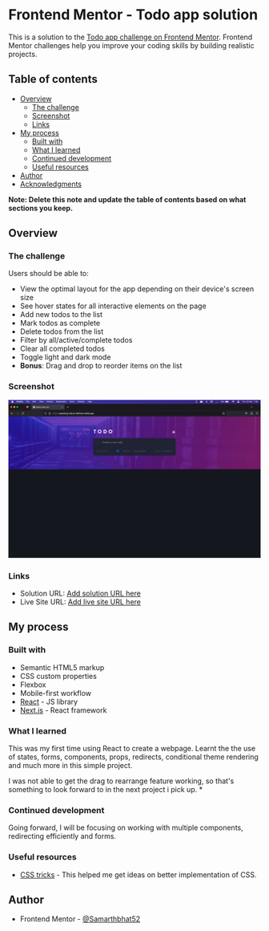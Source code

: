 # Frontend Mentor - Todo app solution

This is a solution to the [Todo app challenge on Frontend Mentor](https://www.frontendmentor.io/challenges/todo-app-Su1_KokOW). Frontend Mentor challenges help you improve your coding skills by building realistic projects. 

## Table of contents

- [Overview](#overview)
  - [The challenge](#the-challenge)
  - [Screenshot](#screenshot)
  - [Links](#links)
- [My process](#my-process)
  - [Built with](#built-with)
  - [What I learned](#what-i-learned)
  - [Continued development](#continued-development)
  - [Useful resources](#useful-resources)
- [Author](#author)
- [Acknowledgments](#acknowledgments)

**Note: Delete this note and update the table of contents based on what sections you keep.**

## Overview

### The challenge

Users should be able to:

- View the optimal layout for the app depending on their device's screen size
- See hover states for all interactive elements on the page
- Add new todos to the list
- Mark todos as complete
- Delete todos from the list
- Filter by all/active/complete todos
- Clear all completed todos
- Toggle light and dark mode
- **Bonus**: Drag and drop to reorder items on the list

### Screenshot

![](./Screenshots/Screenshot%202023-03-23%20at%201.36.06%20PM.png)


### Links

- Solution URL: [Add solution URL here](https://your-solution-url.com)
- Live Site URL: [Add live site URL here](https://sparkling-lokum-9b1b2a.netlify.app/)

## My process

### Built with

- Semantic HTML5 markup
- CSS custom properties
- Flexbox
- Mobile-first workflow
- [React](https://reactjs.org/) - JS library
- [Next.js](https://nextjs.org/) - React framework

### What I learned

This was my first time using React to create a webpage.
Learnt the the use of states, forms, components, props, redirects, conditional theme rendering and much more in this simple project.

I was not able to get the drag to rearrange feature working, so that's something to look forward to in the next project i pick up.
*

### Continued development

Going forward, I will be focusing on working with multiple components, redirecting efficiently and forms.

### Useful resources

- [CSS tricks](https://css-tricks.com/) - This helped me get ideas on better implementation of CSS.

## Author

- Frontend Mentor - [@Samarthbhat52](https://www.frontendmentor.io/profile/Samarthbhat52)

